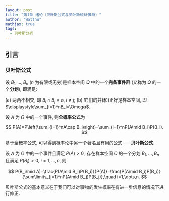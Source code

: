 ```yaml
---
layout: post
title: "第1章 绪论（贝叶斯公式与贝叶斯统计推断）"
author: "Watthu"
mathjax: true
tags:
  - 贝叶斯分析
---
```


## 引言

### 贝叶斯公式

设 $B_1,\dots,B_n$ ($n$ 为有限或无穷)是样本空间 $\Omega$ 中的一个**完备事件群** (又称为 $\Omega$ 的一个**分划**), 即满足:

  (a) 两两不相交, 即 $B_i\cap B_j=\varnothing$, $i\neq j$;
  (b) 它们的并(和)正好是样本空间, 即 $\displaystyle\sum_{i=1}^nB_i=\Omega$.

设 $A$ 为 $\Omega$ 中的一个事件, 则**全概率公式**为 

$$
P(A)=P\left(\sum_{i=1}^nA\cap B_i\right)=\sum_{i=1}^nP(A\mid B_i)P(B_i).
$$

基于全概率公式, 可以得到概率论中另一个著名且有用的公式——**贝叶斯公式**.

设 $A$ 为 $\Omega$ 中的一个事件且满足 $P(A)>0$, 存在样本空间 $\Omega$ 的一个分划 $B_1,\dots,B_n$ 且满足 $P(B_i)>0$, $i=1,\dots,n$, 则

$$
P(B_i\mid A)=\frac{P(A\mid B_i)P(B_i)}{P(A)}=\frac{P(A\mid B_i)P(B_i)}{\sum\limits_{j=1}^nP(A\mid B_j)P(B_j)},\quad i=1,\dots,n.
$$

贝叶斯公式的基本意义在于我们可以对事物的发生概率在有进一步信息的情况下进行修正.

